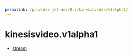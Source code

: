```yaml
---
permalink: /provider-jet-aws/0.5/kinesisvideo/v1alpha1/
---
```


# kinesisvideo.v1alpha1



* [stream](stream.md)